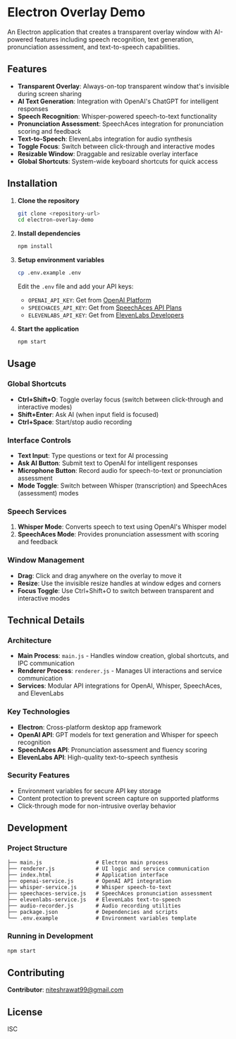 # Electron Overlay Demo

An Electron application that creates a transparent overlay window with AI-powered features including speech recognition, text generation, pronunciation assessment, and text-to-speech capabilities.

## Features

- **Transparent Overlay**: Always-on-top transparent window that's invisible during screen sharing
- **AI Text Generation**: Integration with OpenAI's ChatGPT for intelligent responses
- **Speech Recognition**: Whisper-powered speech-to-text functionality
- **Pronunciation Assessment**: SpeechAces integration for pronunciation scoring and feedback
- **Text-to-Speech**: ElevenLabs integration for audio synthesis
- **Toggle Focus**: Switch between click-through and interactive modes
- **Resizable Window**: Draggable and resizable overlay interface
- **Global Shortcuts**: System-wide keyboard shortcuts for quick access

## Installation

1. **Clone the repository**
   ```bash
   git clone <repository-url>
   cd electron-overlay-demo
   ```

2. **Install dependencies**
   ```bash
   npm install
   ```

3. **Setup environment variables**
   ```bash
   cp .env.example .env
   ```
   
   Edit the `.env` file and add your API keys:
   - `OPENAI_API_KEY`: Get from [OpenAI Platform](https://platform.openai.com/api-keys)
   - `SPEECHACES_API_KEY`: Get from [SpeechAces API Plans](https://www.speechace.com/api-plans/)
   - `ELEVENLABS_API_KEY`: Get from [ElevenLabs Developers](https://elevenlabs.io/developers)

4. **Start the application**
   ```bash
   npm start
   ```

## Usage

### Global Shortcuts
- **Ctrl+Shift+O**: Toggle overlay focus (switch between click-through and interactive modes)
- **Shift+Enter**: Ask AI (when input field is focused)
- **Ctrl+Space**: Start/stop audio recording

### Interface Controls
- **Text Input**: Type questions or text for AI processing
- **Ask AI Button**: Submit text to OpenAI for intelligent responses
- **Microphone Button**: Record audio for speech-to-text or pronunciation assessment
- **Mode Toggle**: Switch between Whisper (transcription) and SpeechAces (assessment) modes

### Speech Services
1. **Whisper Mode**: Converts speech to text using OpenAI's Whisper model
2. **SpeechAces Mode**: Provides pronunciation assessment with scoring and feedback

### Window Management
- **Drag**: Click and drag anywhere on the overlay to move it
- **Resize**: Use the invisible resize handles at window edges and corners
- **Focus Toggle**: Use Ctrl+Shift+O to switch between transparent and interactive modes

## Technical Details

### Architecture
- **Main Process**: `main.js` - Handles window creation, global shortcuts, and IPC communication
- **Renderer Process**: `renderer.js` - Manages UI interactions and service communication
- **Services**: Modular API integrations for OpenAI, Whisper, SpeechAces, and ElevenLabs

### Key Technologies
- **Electron**: Cross-platform desktop app framework
- **OpenAI API**: GPT models for text generation and Whisper for speech recognition
- **SpeechAces API**: Pronunciation assessment and fluency scoring
- **ElevenLabs API**: High-quality text-to-speech synthesis

### Security Features
- Environment variables for secure API key storage
- Content protection to prevent screen capture on supported platforms
- Click-through mode for non-intrusive overlay behavior

## Development

### Project Structure
```
├── main.js                 # Electron main process
├── renderer.js             # UI logic and service communication
├── index.html              # Application interface
├── openai-service.js       # OpenAI API integration
├── whisper-service.js      # Whisper speech-to-text
├── speechaces-service.js   # SpeechAces pronunciation assessment
├── elevenlabs-service.js   # ElevenLabs text-to-speech
├── audio-recorder.js       # Audio recording utilities
├── package.json            # Dependencies and scripts
└── .env.example            # Environment variables template
```

### Running in Development
```bash
npm start
```

## Contributing

**Contributor**: [niteshrawat99@gmail.com](mailto:niteshrawat99@gmail.com)

## License

ISC